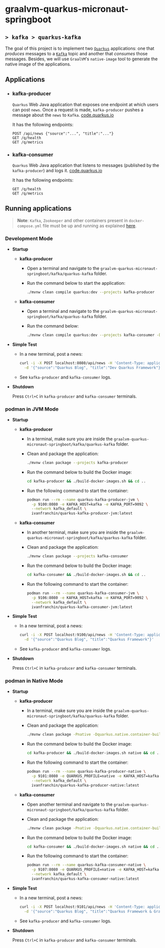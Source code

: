 # graalvm-quarkus-micronaut-springboot
## `> kafka > quarkus-kafka`

The goal of this project is to implement two [`Quarkus`](https://quarkus.io/) applications: one that _produces_ messages to a [`Kafka`](https://kafka.apache.org/) topic and another that _consumes_ those messages. Besides, we will use `GraalVM`'s `native-image` tool to generate the native image of the applications.

## Applications

- ### kafka-producer

  `Quarkus` Web Java application that exposes one endpoint at which users can post `news`. Once a request is made, `kafka-producer` pushes a message about the `news` to `Kafka`. [code.quarkus.io](https://code.quarkus.io/?g=com.ivanfranchin&a=quarkus-producer&j=17&e=hibernate-validator&e=smallrye-health&e=micrometer-registry-prometheus&e=messaging-kafka&e=rest-jackson)

  It has the following endpoints:
  ```text
  POST /api/news {"source":"...", "title":"..."}
  GET /q/health
  GET /q/metrics
  ```

- ### kafka-consumer

  `Quarkus` Web Java application that listens to messages (published by the `kafka-producer`) and logs it. [code.quarkus.io](https://code.quarkus.io/?g=com.ivanfranchin&a=quarkus-consumer&j=17&e=smallrye-health&e=micrometer-registry-prometheus&e=rest-jackson&e=messaging-kafka)

  It has the following endpoints:
  ```text
  GET /q/health
  GET /q/metrics
  ```

## Running applications

> **Note**: `Kafka`, `Zookeeper` and other containers present in `docker-compose.yml` file must be up and running as explained [here](https://github.com/ivangfr/graalvm-quarkus-micronaut-springboot/tree/master/kafka#start-environment).

### Development Mode

- **Startup**

  - **kafka-producer**

    - Open a terminal and navigate to the `graalvm-quarkus-micronaut-springboot/kafka/quarkus-kafka` folder.

    - Run the command below to start the application:
      ```bash
      ./mvnw clean compile quarkus:dev --projects kafka-producer
      ```

  - **kafka-consumer**

    - Open a terminal and navigate to the `graalvm-quarkus-micronaut-springboot/kafka/quarkus-kafka` folder.

    - Run the command below:
      ```bash
      ./mvnw clean compile quarkus:dev --projects kafka-consumer -Ddebug=5006 -Dquarkus.http.port=8081
      ```

- **Simple Test**

  - In a new terminal, post a news:
    ```bash
    curl -i -X POST localhost:8080/api/news -H 'Content-Type: application/json' \
      -d '{"source":"Quarkus Blog", "title":"Dev Quarkus Framework"}'
    ```
  - See `kafka-producer` and `kafka-consumer` logs.

- **Shutdown**

  Press `Ctrl+C` in `kafka-producer` and `kafka-consumer` terminals.

### podman in JVM Mode

- **Startup**

  - **kafka-producer**

    - In a terminal, make sure you are inside the `graalvm-quarkus-micronaut-springboot/kafka/quarkus-kafka` folder.

    - Clean and package the application:
      ```bash
      ./mvnw clean package --projects kafka-producer
      ```

    - Run the command below to build the Docker image:
      ```bash
      cd kafka-producer && ./build-docker-images.sh && cd ..
      ```

    - Run the following command to start the container:
      ```bash
      podman run --rm --name quarkus-kafka-producer-jvm \
        -p 9100:8080 -e KAFKA_HOST=kafka -e KAFKA_PORT=9092 \
        --network kafka_default \
        ivanfranchin/quarkus-kafka-producer-jvm:latest
      ```

  - **kafka-consumer**

    - In another terminal, make sure you are inside the `graalvm-quarkus-micronaut-springboot/kafka/quarkus-kafka` folder.

    - Clean and package the application:
      ```bash
      ./mvnw clean package --projects kafka-consumer
      ```

    - Run the command below to build the Docker image:
      ```bash
      cd kafka-consumer && ./build-docker-images.sh && cd ..
      ```

    - Run the following command to start the container:
      ```bash
      podman run --rm --name quarkus-kafka-consumer-jvm \
        -p 9106:8080 -e KAFKA_HOST=kafka -e KAFKA_PORT=9092 \
        --network kafka_default \
        ivanfranchin/quarkus-kafka-consumer-jvm:latest
      ```

- **Simple Test**

  - In a new terminal, post a news:
    ```bash
    curl -i -X POST localhost:9100/api/news -H 'Content-Type: application/json' \
      -d '{"source":"Quarkus Blog", "title":"Quarkus Framework"}'
    ```
  - See `kafka-producer` and `kafka-consumer` logs.

- **Shutdown**

  Press `Ctrl+C` in `kafka-producer` and `kafka-consumer` terminals.


### podman in Native Mode

- **Startup**

  - **kafka-producer**

    - In a terminal, make sure you are inside the `graalvm-quarkus-micronaut-springboot/kafka/quarkus-kafka` folder.

    - Clean and package the application:
      ```bash
      ./mvnw clean package -Pnative -Dquarkus.native.container-build=true --projects kafka-producer
      ```

    - Run the command below to build the Docker image:
      ```bash
      cd kafka-producer && ./build-docker-images.sh native && cd ..
      ```

    - Run the following command to start the container:
      ```bash
      podman run --rm --name quarkus-kafka-producer-native \
        -p 9101:8080 -e QUARKUS_PROFILE=native -e KAFKA_HOST=kafka -e KAFKA_PORT=9092 \
        --network kafka_default \
        ivanfranchin/quarkus-kafka-producer-native:latest
      ```

  - **kafka-consumer**

    - Open another terminal and navigate to the `graalvm-quarkus-micronaut-springboot/kafka/quarkus-kafka` folder.

    - Clean and package the application:
      ```bash
      ./mvnw clean package -Pnative -Dquarkus.native.container-build=true --projects kafka-consumer
      ```

    - Run the command below to build the Docker image:
      ```bash
      cd kafka-consumer && ./build-docker-images.sh native && cd ..
      ```

    - Run the following command to start the container:
      ```bash
      podman run --rm --name quarkus-kafka-consumer-native \
        -p 9107:8080 -e QUARKUS_PROFILE=native -e KAFKA_HOST=kafka -e KAFKA_PORT=9092 \
        --network kafka_default \
        ivanfranchin/quarkus-kafka-consumer-native:latest
      ```

- **Simple Test**

  - In a new terminal, post a news:
    ```bash
    curl -i -X POST localhost:9101/api/news -H 'Content-Type: application/json' \
      -d '{"source":"Quarkus Blog", "title":"Quarkus Framework & GraalVM"}'
    ```
  - See `kafka-producer` and `kafka-consumer` logs.

- **Shutdown**

  Press `Ctrl+C` in `kafka-producer` and `kafka-consumer` terminals.
